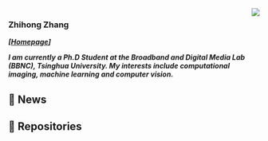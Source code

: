 <img align="right" src="https://github-readme-stats.vercel.app/api?username=zhihongz&show_icons=true&icon_color=CE1D2D&text_color=718096&bg_color=ffffff&hide_title=true" />

### Zhihong Zhang
_**[[Homepage](https://zhihongz.github.io/)]**_

_**I am currently a Ph.D Student at the Broadband and Digital Media Lab (BBNC), Tsinghua University. My interests include computational imaging, machine learning and computer vision.**_


## 💬  **News**




## 📖 **Repositories**



<!--
**zhihongz/zhihongz** is a ✨ _special_ ✨ repository because its `README.md` (this file) appears on your GitHub profile.

Here are some ideas to get you started:

- 🔭 I’m currently working on ...
- 🌱 I’m currently learning ...
- 👯 I’m looking to collaborate on ...
- 🤔 I’m looking for help with ...
- 💬 Ask me about ...
- 📫 How to reach me: ...
- 😄 Pronouns: ...
- ⚡ Fun fact: ...
-->
